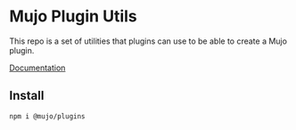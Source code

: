 # Mujo Plugin Utils

This repo is a set of utilities that plugins can use to be able to create a Mujo plugin.

[Documentation](./docs/README.md)

## Install

```
npm i @mujo/plugins
```
